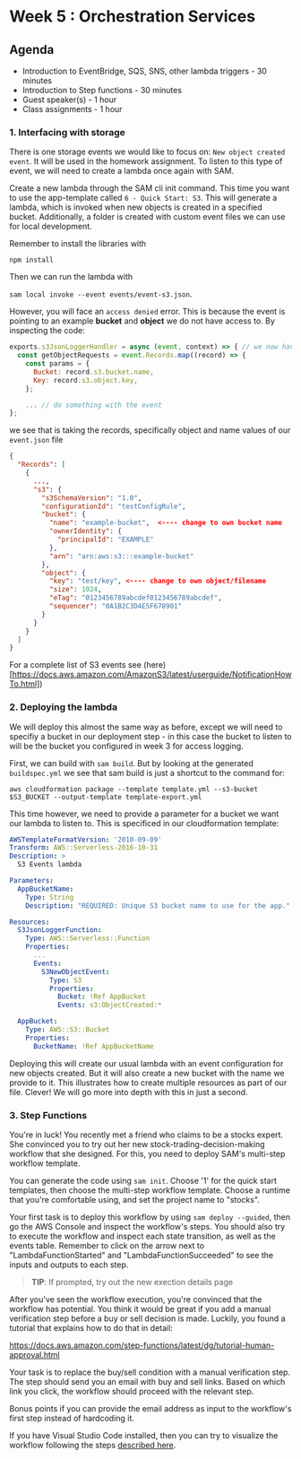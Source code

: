# Week 5 : Orchestration Services

## Agenda
- Introduction to EventBridge, SQS, SNS, other lambda triggers - 30 minutes
- Introduction to Step functions - 30 minutes
- Guest speaker(s) - 1 hour
- Class assignments - 1 hour

### 1. Interfacing with storage

There is one storage events we would like to focus on: `New object created event`. It will be used in the homework assignment.  To listen to this type of event, we will need to create a lambda once again with SAM.

Create a new lambda through the SAM cli init command. This time you want to use the app-template called `6 - Quick Start: S3`. This will generate a lambda, which is invoked when new objects is created in a specified bucket. Additionally, a folder is created with custom event files we can use for local development.

Remember to install the libraries with

`npm install`

Then we can run the lambda with

`sam local invoke --event events/event-s3.json`.

However, you will face an `access denied` error. This is because the event is pointing to an example **bucket** and **object** we do not have access to. By inspecting the code:

```javascript
exports.s3JsonLoggerHandler = async (event, context) => { // we now have an event payload!
  const getObjectRequests = event.Records.map((record) => {
    const params = {
      Bucket: record.s3.bucket.name,
      Key: record.s3.object.key,
    };

    ... // do something with the event
};
```

we see that is taking the records, specifically object and name values of our `event.json` file

```json
{
  "Records": [
    {
      ...,
      "s3": {
        "s3SchemaVersion": "1.0",
        "configurationId": "testConfigRule",
        "bucket": {
          "name": "example-bucket",  <---- change to own bucket name
          "ownerIdentity": {
            "principalId": "EXAMPLE"
          },
          "arn": "arn:aws:s3:::example-bucket"
        },
        "object": {
          "key": "test/key", <---- change to own object/filename
          "size": 1024,
          "eTag": "0123456789abcdef0123456789abcdef",
          "sequencer": "0A1B2C3D4E5F678901"
        }
      }
    }
  ]
}
```

For a complete list of S3 events see (here)[https://docs.aws.amazon.com/AmazonS3/latest/userguide/NotificationHowTo.html])

### 2. Deploying the lambda

We will deploy this almost the same way as before, except we will need to specifiy a bucket in our deployment step - in this case the bucket to listen to will be the bucket you configured in week 3 for access logging.

First, we can build with `sam build`. But by looking at the generated `buildspec.yml` we see that sam build is just a shortcut to the command for:

`aws cloudformation package --template template.yml --s3-bucket $S3_BUCKET --output-template template-export.yml`

This time however, we need to provide a parameter for a bucket we want our lambda to listen to. This is specificed in our cloudformation template:

```yaml
AWSTemplateFormatVersion: '2010-09-09'
Transform: AWS::Serverless-2016-10-31
Description: >
  S3 Events lambda

Parameters:
  AppBucketName:
    Type: String
    Description: "REQUIRED: Unique S3 bucket name to use for the app."

Resources:
  S3JsonLoggerFunction:
    Type: AWS::Serverless::Function
    Properties:
      ...
      Events:
        S3NewObjectEvent:
          Type: S3
          Properties:
            Bucket: !Ref AppBucket
            Events: s3:ObjectCreated:*

  AppBucket:
    Type: AWS::S3::Bucket
    Properties:
      BucketName: !Ref AppBucketName
```

Deploying this will create our usual lambda with an event configuration for new objects created. But it will also create a new bucket with the name we provide to it. This illustrates how to create multiple resources as part of our file. Clever! We will go more into depth with this in just a second.

### 3. Step Functions

You're in luck! You recently met a friend who claims to be a stocks expert. She convinced you to try out her new stock-trading-decision-making workflow that she designed. For this, you need to deploy SAM's multi-step workflow template.

You can generate the code using `sam init`. Choose '1' for the quick start templates, then choose the multi-step workflow template. Choose a runtime that you're comfortable using, and set the project name to "stocks".

Your first task is to deploy this workflow by using `sam deploy --guided`, then go the AWS Console and inspect the workflow's steps. You should also try to execute the workflow and inspect each state transition, as well as the events table. Remember to click on the arrow next to "LambdaFunctionStarted" and "LambdaFunctionSucceeded" to see the inputs and outputs to each step.
> **TIP**: If prompted, try out the new exection details page


After you've seen the workflow execution, you're convinced that the workflow has potential. You think it would be great if you add a manual verification step before a buy or sell decision is made. Luckily, you found a tutorial that explains how to do that in detail:

https://docs.aws.amazon.com/step-functions/latest/dg/tutorial-human-approval.html

Your task is to replace the buy/sell condition with a manual verification step. The step should send you an email with buy and sell links. Based on which link you click, the workflow should proceed with the relevant step.

Bonus points if you can provide the email address as input to the workflow's first step instead of hardcoding it.

If you have Visual Studio Code installed, then you can try to visualize the workflow following the steps [described here](https://aws.amazon.com/blogs/compute/aws-step-functions-support-in-visual-studio-code/).
